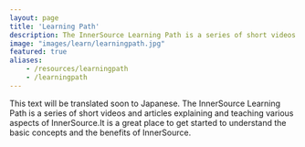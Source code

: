 ```yaml
---
layout: page
title: 'Learning Path'
description: The InnerSource Learning Path is a series of short videos and articles explaining and teaching various aspects of InnerSource. It is a great place to get started to understand the basic concepts and the benefits of InnerSource.
image: "images/learn/learningpath.jpg"
featured: true
aliases:
    - /resources/learningpath
    - /learningpath
---
```

This text will be translated soon to Japanese.
The InnerSource Learning Path is a series of short videos and articles explaining and teaching various aspects of InnerSource.It is a great place to get started to understand the basic concepts and the benefits of InnerSource.